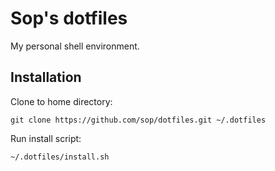 # Sop's dotfiles
My personal shell environment.

## Installation
Clone to home directory:

    git clone https://github.com/sop/dotfiles.git ~/.dotfiles

Run install script:

    ~/.dotfiles/install.sh
